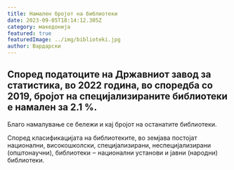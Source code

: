 ```yaml
---
title: Намален бројот на библиотеки
date: 2023-09-05T18:14:12.305Z
category: македонија
featured: true
featuredImage: ../img/biblioteki.jpg
author: Вардарски
---
```

<!--StartFragment-->

## Според податоците на Државниот завод за статистика, во 2022 година, во споредба со 2019, бројот на специјализираните библиотеки е намален за 2.1 %.



<!--EndFragment--><!--StartFragment-->

Благо намалување се бележи и кај бројот на останатите библиотеки.

Според класификацијата на библиотеките, во земјава постојат национални, високошколски, специјализирани, неспецијализирани (општонаучни), библиотеки ‒ национални установи и јавни (народни) библиотеки.

<!--EndFragment-->